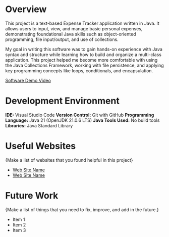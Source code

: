 # Overview


This project is a text-based Expense Tracker application written in Java. It allows users to input, view, and manage basic personal expenses, demonstrating foundational Java skills such as object-oriented programming, file input/output, and use of collections.

My goal in writing this software was to gain hands-on experience with Java syntax and structure while learning how to build and organize a multi-class application. This project helped me become more comfortable with using the Java Collections Framework, working with file persistence, and applying key programming concepts like loops, conditionals, and encapsulation.

[Software Demo Video](http://youtube.link.goes.here)

# Development Environment

**IDE:** Visual Studio Code
**Version Control:** Git with GitHub
**Programming Language:** Java 21 (OpenJDK 21.0.6 LTS)
**Java Tools Used:** No build tools
**Libraries:** Java Standard Library

# Useful Websites

{Make a list of websites that you found helpful in this project}

- [Web Site Name](http://url.link.goes.here)
- [Web Site Name](http://url.link.goes.here)

# Future Work

{Make a list of things that you need to fix, improve, and add in the future.}

- Item 1
- Item 2
- Item 3